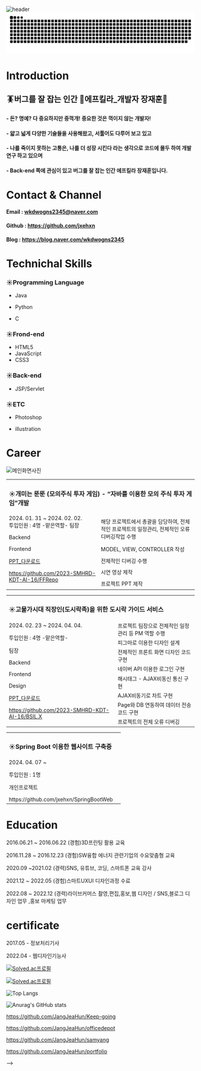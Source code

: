  ![header](https://capsule-render.vercel.app/api?type=waving&color=gradient&height=300&section=header&text=JangJeahun%20&fontSize=90&animation=blinking)
![snake gif](https://github.com/jxehxn/jxehxn/blob/output/github-contribution-grid-snake.svg)

<div align=left>
  
<h1>Introduction</h1>

  ## 🪳버그를 잘 잡는 인간 🔫에프킬라_개발자 장재훈👋 
  
  
  #### - 돈? 명예? 다 중요하지만 중꺽개! 중요한 것은 꺽이지 않는 개발자!
  
  #### - 얇고 넓게 다양한 기술들을 사용해왔고, 서툴어도 다루어 보고 있고

  #### - 나를 죽이지 못하는 고통은, 나를 더 성장 시킨다 라는 생각으로 코드에 몰두 하여 개발 연구 하고 있으며
  
  #### - Back-end 쪽에 관심이 있고 버그를 잘 잡는 인간 에프킬라 장재훈입니다.


<h1>Contact & Channel</h1>

#### Email : wkdwogns2345@naver.com
#### Github : https://github.com/jxehxn
#### Blog :  https://blog.naver.com/wkdwogns2345 

<h1>Technichal Skills</h1>

### ☀️Programming Language
  - Java

  - Python

  - C


### ☀️Frond-end
  - HTML5
  - JavaScript
  - CSS3

### ☀️Back-end
  - JSP/Servlet

### ☀️ETC
  - Photoshop

  - illustration

<h1>Career</h1>

![메인화면사진](https://github.com/jxehxn/jxehxn/assets/26495915/cf5ed74d-5d2a-496c-895e-3c33dd7cde4d)

<table>
<tr> 
 <td colspan=2>
  <h3>
   
  ☀️개미는 뚠뚠 (모의주식 투자 게임) - “자바를 이용한 모의 주식 투자 게임”개발
  </h3>
 </td>

 
</tr>

<tr>
  <td rowspan=5>
  2024. 01. 31 ~ 2024. 02. 02.
   <br>
  투입인원 : 4명
  -맡은역할-
  팀장 
   
  Backend
  
  Frontend
  

  [PPT_다운로드](https://github.com/jxehxn/jxehxn/files/14881691/_PPT_.pptx)
  
  https://github.com/2023-SMHRD-KDT-AI-16/FFRepo


 </td>
 <td>
      해당 프로젝트에서 총괄을 담당하여, 전체적인 프로젝트의 일정관리, 전체적인 오류 디버깅작업 수행
 </td>    
</tr>

<tr>
 <td>
      MODEL, VIEW, CONTROLLER 작성
 </td>    
</tr>

<tr>
 <td>
      전체적인 디버깅 수행
 </td>    
</tr>

<tr>
 <td>
      시연 영상 제작
 </td>    
</tr>

<tr>
 <td>
      프로젝트 PPT 제작
 </td>    
</tr>



<table>
<tr>
 <tr> 
 <td colspan=2>
  <h3>

  ☀️고물가시대 직장인(도시락족)을 위한 도시락 가이드 서비스
  </h3>
 </td>
 
</tr>


<tr>
  <td rowspan=9>
  2024. 02. 23 ~ 2024. 04. 04.
   
  투입인원 : 4명
  -맡은역할-
  <p>팀장</p>
   
  Backend
   
  Frontend
   
  Design
 
  [PPT_다운로드](https://github.com/jxehxn/jxehxn/files/14881697/7._.pptx)
  
   https://github.com/2023-SMHRD-KDT-AI-16/BSIL.X
 </td>
 
 <td>
      프로젝트 팀장으로 전체적인 일정 관리 등 PM 역할 수행
 </td>    
</tr>



<tr>
 <td>
      피그마로 이용한 디자인 설계
 </td>    
</tr>



<tr>
 <td>
      전체적인 프론트 화면 디자인 코드 구현
 </td>    
</tr>

<tr>
 <td>
      네이버 API 이용한 로그인 구현
 </td>    
</tr>

<tr>
 <td>
      해시태그 - AJAX비동신 통신 구현
 </td>    
</tr>

<tr>
 <td>
      AJAX비동기로 차트 구현
 </td>    
</tr>

<tr>
 <td>
      Page와 DB 연동하여 데이터 전송코드 구현
 </td>    
</tr>

<tr>
 <td>
      프로젝트의 전체 오류 디버깅
 </td>    
</tr>




</table>

<table>
<tr>
 <tr> 
 <td colspan=2>
  <h3>

  ☀️Spring Boot 이용한 웹사이트 구축중
  </h3>
 </td>
 
</tr>


<tr>
  <td rowspan=9>
  2024. 04. 07 ~ 
   
  투입인원 : 1명
  <p>개인프로젝트</p>
  https://github.com/jxehxn/SpringBootWeb
 </td>
 
 <td>
     
 </td>    
</tr>



<tr>
 <td>
    
 </td>    
</tr>



<tr>
 <td>
      
 </td>    
</tr>

<tr>
 <td>
     
 </td>    
</tr>

<tr>
 <td>
     
 </td>    
</tr>

<tr>
 <td>
      
 </td>    
</tr>

<tr>
 <td>
    
</tr>

<tr>
 <td>
     
 </td>    
</tr>




</table>

<h1>Education</h1>   

2016.06.21 ~ 2016.06.22
(경험)3D프린팅 활용 교육

2016.11.28 ~ 2016.12.23
(경험)SW융합 에너지 관련기업의 수요맞춤형 교육

2020.09 ~2021.02
(경력)SNS, 유튜브, 코딩, 스마트폰 교육 강사

2021.12 ~ 2022.05
(경험)스마트UXUI 디자인과정 수료

2022.08 ~ 2022.12
(경력)라이브커머스 촬영,편집,홍보,웹 디자인  / SNS,블로그 디자인 업무 ,홍보 마케팅 업무





<h1>certificate</h1>  

2017.05 - 정보처리기사

2022.04 - 웹디자인기능사


</div>



<div>



[![Solved.ac프로필](http://mazassumnida.wtf/api/mini/generate_badge?boj=luvsoul)](https://solved.ac/luvsoul)

[![Solved.ac프로필](http://mazassumnida.wtf/api/v2/generate_badge?boj=luvsoul)](https://solved.ac/luvsoul)

![Top Langs](https://github-readme-stats.vercel.app/api/top-langs/?username=jxehxn&layout=compact)

![Anurag's GitHub stats](https://github-readme-stats.vercel.app/api?username=jxehxn&show_icons=true&theme=dark)



https://github.com/JangJeaHun/Keep-going

https://github.com/JangJeaHun/officedepot

https://github.com/JangJeaHun/samyang

https://github.com/JangJeaHun/portfolio

-->
</div>
